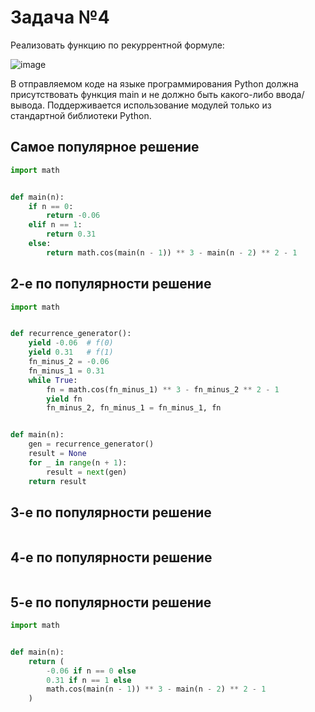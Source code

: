 #  Задача №4
Реализовать функцию по рекуррентной формуле:

![image](https://github.com/user-attachments/assets/5980c7f1-92a7-47ef-af1b-05cda12089ff)

В отправляемом коде на языке программирования Python должна присутствовать функция main и не должно быть какого-либо ввода/вывода. Поддерживается использование модулей только из стандартной библиотеки Python.

## Самое популярное решение

```python
import math


def main(n):
    if n == 0:
        return -0.06
    elif n == 1:
        return 0.31
    else:
        return math.cos(main(n - 1)) ** 3 - main(n - 2) ** 2 - 1

```

## 2-е по популярности решение

```python
import math


def recurrence_generator():
    yield -0.06  # f(0)
    yield 0.31   # f(1)
    fn_minus_2 = -0.06
    fn_minus_1 = 0.31
    while True:
        fn = math.cos(fn_minus_1) ** 3 - fn_minus_2 ** 2 - 1
        yield fn
        fn_minus_2, fn_minus_1 = fn_minus_1, fn


def main(n):
    gen = recurrence_generator()
    result = None
    for _ in range(n + 1):
        result = next(gen)
    return result

```
## 3-е по популярности решение

```python

```

## 4-е по популярности решение

```python

```

## 5-е по популярности решение

```python
import math


def main(n):
    return (
        -0.06 if n == 0 else
        0.31 if n == 1 else
        math.cos(main(n - 1)) ** 3 - main(n - 2) ** 2 - 1
    )

```
